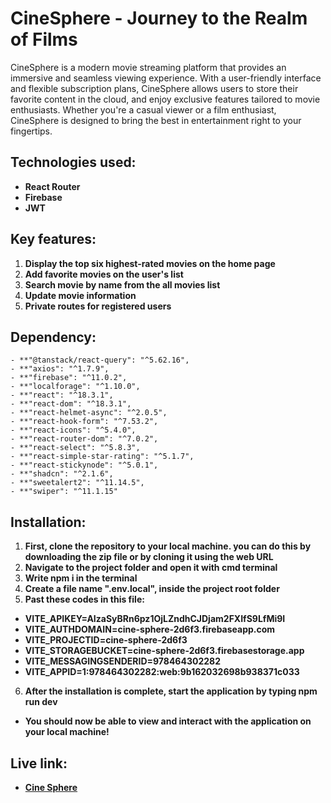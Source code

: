 # CineSphere - Journey to the Realm of Films

CineSphere is a modern movie streaming platform that provides an immersive and seamless viewing experience. With a user-friendly interface and flexible subscription plans, CineSphere allows users to store their favorite content in the cloud, and enjoy exclusive features tailored to movie enthusiasts. Whether you're a casual viewer or a film enthusiast, CineSphere is designed to bring the best in entertainment right to your fingertips.

## Technologies used:
- **React Router**
- **Firebase**
- **JWT**

## Key features:
1. **Display the top six highest-rated movies on the home page**
2. **Add favorite movies on the user's list**
3. **Search movie by name from the all movies list**
4. **Update movie information**
5. **Private routes for registered users**

## Dependency:
    - **"@tanstack/react-query": "^5.62.16",
    - **"axios": "^1.7.9",
    - **"firebase": "^11.0.2",
    - **"localforage": "^1.10.0",
    - **"react": "^18.3.1",
    - **"react-dom": "^18.3.1",
    - **"react-helmet-async": "^2.0.5",
    - **"react-hook-form": "^7.53.2",
    - **"react-icons": "^5.4.0",
    - **"react-router-dom": "^7.0.2",
    - **"react-select": "^5.8.3",
    - **"react-simple-star-rating": "^5.1.7",
    - **"react-stickynode": "^5.0.1",
    - **"shadcn": "^2.1.6",
    - **"sweetalert2": "^11.14.5",
    - **"swiper": "^11.1.15"

## Installation:
1. **First, clone the repository to your local machine. you can do this by downloading the zip file or by cloning it using the web URL**
2. **Navigate to the project folder and open it with cmd terminal**
3. **Write npm i in the terminal**
4. **Create a file name ".env.local", inside the project root folder**
5. **Past these codes in this file:**
- **VITE_APIKEY=AIzaSyBRn6pz1OjLZndhCJDjam2FXIfS9LfMi9I**
- **VITE_AUTHDOMAIN=cine-sphere-2d6f3.firebaseapp.com**
- **VITE_PROJECTID=cine-sphere-2d6f3**
- **VITE_STORAGEBUCKET=cine-sphere-2d6f3.firebasestorage.app**
- **VITE_MESSAGINGSENDERID=978464302282**
- **VITE_APPID=1:978464302282:web:9b162032698b938371c033**
6. **After the installation is complete, start the application by typing npm run dev**

- **You should now be able to view and interact with the application on your local machine!**

##  Live link:
- **[Cine Sphere](https://cine-sphere-2d6f3.web.app)**
